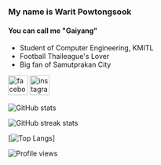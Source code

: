 ### My name is Warit Powtongsook
#### You can call me "Gaiyang"
- Student of Computer Engineering, KMITL
- Football Thaileague's Lover
- Big fan of Samutprakan City 



 [<img src='https://upload.wikimedia.org/wikipedia/commons/thumb/0/05/Facebook_Logo_%282019%29.png/1200px-Facebook_Logo_%282019%29.png' alt='facebook' height='40'>](https://www.facebook.com/ไก่ย่างตะลุยบอลไทย-100566779061727)  [<img src='https://www.mmthailand.com/wp-content/uploads/2020/04/ig-icon.png' alt='instagram' height='40'>](https://www.instagram.com/gai_yang/)  

![GitHub stats](https://github-readme-stats.vercel.app/api?username=GookGai&show_icons=true)  

![GitHub streak stats](https://github-readme-streak-stats.herokuapp.com/?user=GookGai)  

[![Top Langs](https://github-readme-stats.vercel.app/api/top-langs/?username=GookGai)]

![Profile views](https://gpvc.arturio.dev/GookGai)  
